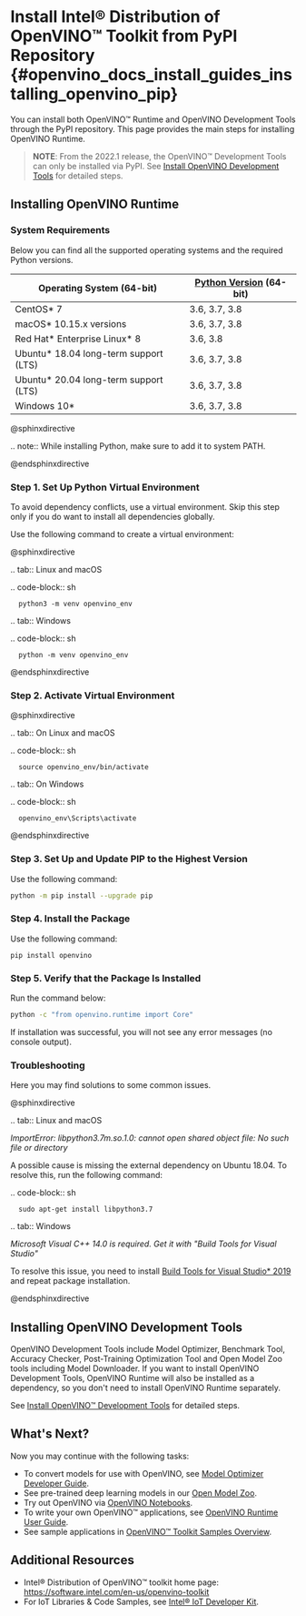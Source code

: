 # Install Intel® Distribution of OpenVINO™ Toolkit from PyPI Repository {#openvino_docs_install_guides_installing_openvino_pip}

You can install both OpenVINO™ Runtime and OpenVINO Development Tools through the PyPI repository. This page provides the main steps for installing OpenVINO Runtime.

> **NOTE**: From the 2022.1 release, the OpenVINO™ Development Tools can only be installed via PyPI. See [Install OpenVINO Development Tools](installing-model-dev-tools.md) for detailed steps.
## Installing OpenVINO Runtime

### System Requirements

Below you can find all the supported operating systems and the required Python versions. 

|Operating System (64-bit)                        | [Python Version](https://www.python.org/downloads/) (64-bit)                 |
|--------------------------------------------------|--------------------------------------------------------------------------------|
|CentOS* 7                                         | 3.6, 3.7, 3.8                                                                  |
|macOS* 10.15.x versions                           | 3.6, 3.7, 3.8                                                                  |
|Red Hat* Enterprise Linux* 8                      | 3.6, 3.8                                                                       |
|Ubuntu* 18.04 long-term support (LTS)             | 3.6, 3.7, 3.8                                                                  |
|Ubuntu* 20.04 long-term support (LTS)             | 3.6, 3.7, 3.8                                                                  |
|Windows 10*                                       | 3.6, 3.7, 3.8                                                                  |

@sphinxdirective

.. note::
   While installing Python, make sure to add it to system PATH.

@endsphinxdirective

### Step 1. Set Up Python Virtual Environment

To avoid dependency conflicts, use a virtual environment. Skip this step only if you do want to install all dependencies globally.

Use the following command to create a virtual environment:

@sphinxdirective

.. tab:: Linux and macOS

   .. code-block:: sh

      python3 -m venv openvino_env

.. tab:: Windows

   .. code-block:: sh

      python -m venv openvino_env


@endsphinxdirective

### Step 2. Activate Virtual Environment

@sphinxdirective

.. tab:: On Linux and macOS

   .. code-block:: sh

      source openvino_env/bin/activate

.. tab:: On Windows

   .. code-block:: sh

      openvino_env\Scripts\activate


@endsphinxdirective

### Step 3. Set Up and Update PIP to the Highest Version

Use the following command:
```sh
python -m pip install --upgrade pip
```

### Step 4. Install the Package

Use the following command:
```
pip install openvino
```

### Step 5. Verify that the Package Is Installed

Run the command below:
```sh
python -c "from openvino.runtime import Core"
```

If installation was successful, you will not see any error messages (no console output).

### Troubleshooting

Here you may find solutions to some common issues.

@sphinxdirective

.. tab:: Linux and macOS

   *ImportError: libpython3.7m.so.1.0: cannot open shared object file: No such file or directory*
   
   A possible cause is missing the external dependency on Ubuntu 18.04. To resolve this, run the following command:

   .. code-block:: sh

      sudo apt-get install libpython3.7

.. tab:: Windows

   *Microsoft Visual C++ 14.0 is required. Get it with "Build Tools for Visual Studio"*

   To resolve this issue, you need to install [Build Tools for Visual Studio* 2019](https://visualstudio.microsoft.com/downloads/#build-tools-for-visual-studio-2019) and repeat package installation.


@endsphinxdirective

## Installing OpenVINO Development Tools

OpenVINO Development Tools include Model Optimizer, Benchmark Tool, Accuracy Checker, Post-Training Optimization Tool and Open Model Zoo tools including Model Downloader. If you want to install OpenVINO Development Tools, OpenVINO Runtime will also be installed as a dependency, so you don't need to install OpenVINO Runtime separately.

See [Install OpenVINO™ Development Tools](installing-model-dev-tools.md) for detailed steps.


## What's Next?

Now you may continue with the following tasks:

* To convert models for use with OpenVINO, see [Model Optimizer Developer Guide](../MO_DG/Deep_Learning_Model_Optimizer_DevGuide.md).
* See pre-trained deep learning models in our [Open Model Zoo](../model_zoo.md).
* Try out OpenVINO via [OpenVINO Notebooks](https://docs.openvino.ai/latest/notebooks/notebooks.html).
* To write your own OpenVINO™ applications, see [OpenVINO Runtime User Guide](../OV_Runtime_UG/openvino_intro.md).
* See sample applications in [OpenVINO™ Toolkit Samples Overview](../OV_Runtime_UG/Samples_Overview.md).


## Additional Resources

- Intel® Distribution of OpenVINO™ toolkit home page: <https://software.intel.com/en-us/openvino-toolkit>
- For IoT Libraries & Code Samples, see [Intel® IoT Developer Kit](https://github.com/intel-iot-devkit).
